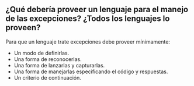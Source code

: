 ## ¿Qué debería proveer un lenguaje para el manejo de las excepciones? ¿Todos los lenguajes lo proveen?

Para que un lenguaje trate excepciones debe proveer mínimamente:
- Un modo de definirlas.
- Una forma de reconocerlas.
- Una forma de lanzarlas y capturarlas.
- Una forma de manejarlas especificando el código y respuestas.
- Un criterio de continuación.